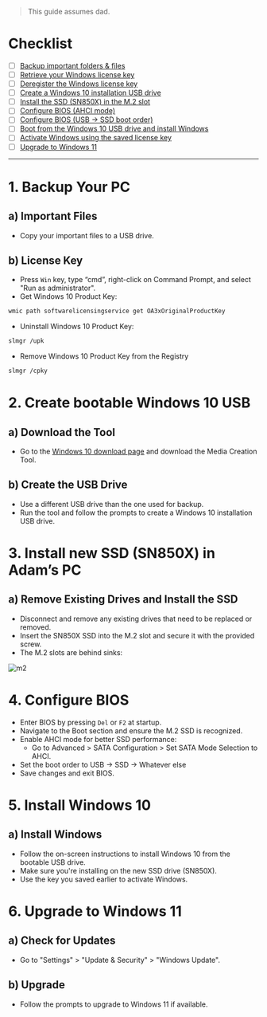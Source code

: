 > This guide assumes dad.

# Checklist

- [ ] [Backup important folders & files](#1-backup-your-pc)
- [ ] [Retrieve your Windows license key](#b-license-key)
- [ ] [Deregister the Windows license key](#b-license-key)
- [ ] [Create a Windows 10 installation USB drive](#2-create-bootable-windows-10-usb)
- [ ] [Install the SSD (SN850X) in the M.2 slot](#3-install-new-ssd-sn850x-in-adams-pc)
- [ ] [Configure BIOS (AHCI mode)](#4-configure-bios)
- [ ] [Configure BIOS (USB -> SSD boot order)](#4-configure-bios)
- [ ] [Boot from the Windows 10 USB drive and install Windows](#5-install-windows-10)
- [ ] [Activate Windows using the saved license key](#5-install-windows-10)
- [ ] [Upgrade to Windows 11](#6-upgrade-to-windows-11)

---
# 1. Backup Your PC

## a) Important Files
- Copy your important files to a USB drive.

## b) License Key
- Press `Win` key, type “cmd”, right-click on Command Prompt, and select "Run as administrator".
- Get Windows 10 Product Key:
```bash
wmic path softwarelicensingservice get OA3xOriginalProductKey
```
- Uninstall Windows 10 Product Key:
```bash
slmgr /upk
```
- Remove Windows 10 Product Key from the Registry
```bash
slmgr /cpky
```

# 2. Create bootable Windows 10 USB

## a) Download the Tool
- Go to the [Windows 10 download page](https://www.microsoft.com/software-download/windows10) and download the Media Creation Tool.

## b) Create the USB Drive
- Use a different USB drive than the one used for backup.
- Run the tool and follow the prompts to create a Windows 10 installation USB drive.

# 3. Install new SSD (SN850X) in Adam’s PC

## a) Remove Existing Drives and Install the SSD
- Disconnect and remove any existing drives that need to be replaced or removed.
- Insert the SN850X SSD into the M.2 slot and secure it with the provided screw.
- The M.2 slots are behind sinks:

![m2](https://i.ibb.co/GM8S2Tv/M2.jpg)

# 4. Configure BIOS

- Enter BIOS by pressing `Del` or `F2` at startup.
- Navigate to the Boot section and ensure the M.2 SSD is recognized.
- Enable AHCI mode for better SSD performance:
    - Go to Advanced > SATA Configuration > Set SATA Mode Selection to AHCI.
- Set the boot order to USB -> SSD -> Whatever else
- Save changes and exit BIOS.

# 5. Install Windows 10

## a) Install Windows
- Follow the on-screen instructions to install Windows 10 from the bootable USB drive.
- Make sure you're installing on the new SSD drive (SN850X).
- Use the key you saved earlier to activate Windows.

# 6. Upgrade to Windows 11

## a) Check for Updates
- Go to "Settings" > "Update & Security" > "Windows Update".

## b) Upgrade
- Follow the prompts to upgrade to Windows 11 if available.
